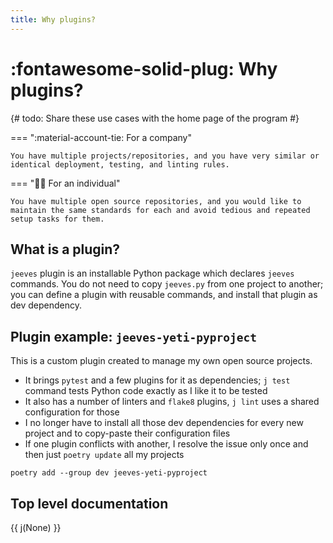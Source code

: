 ```yaml
---
title: Why plugins?
---
```


# :fontawesome-solid-plug: Why plugins?

{# todo: Share these use cases with the home page of the program #}

=== ":material-account-tie: For a company"

    You have multiple projects/repositories, and you have very similar or identical deployment, testing, and linting rules.

=== ":person_curly_hair: For an individual"

    You have multiple open source repositories, and you would like to maintain the same standards for each and avoid tedious and repeated setup tasks for them.

## What is a plugin?

`jeeves` plugin is an installable Python package which declares `jeeves` commands. You do not need to copy `jeeves.py` from one project to another; you can define a plugin with reusable commands, and install that plugin as dev dependency. 

## Plugin example: `jeeves-yeti-pyproject`

This is a custom plugin created to manage my own open source projects.

* It brings `pytest` and a few plugins for it as dependencies; `j test` command tests Python code exactly as I like it to be tested
* It also has a number of linters and `flake8` plugins, `j lint` uses a shared configuration for those
* I no longer have to install all those dev dependencies for every new project and to copy-paste their configuration files
* If one plugin conflicts with another, I resolve the issue only once and then just `poetry update` all my projects

```shell
poetry add --group dev jeeves-yeti-pyproject
```

## Top level documentation

{{ j(None) }}
